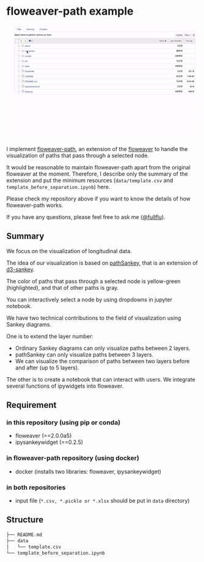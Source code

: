 # floweaver-path example

![Demo](https://github.com/fullflu/floweaver-path/blob/master/demo/floweaver_path_demo.gif)

I implement [floweaver-path](https://github.com/fullflu/floweaver-path), an extension of the [floweaver](https://sankeyview.readthedocs.io/en/latest/) to handle the visualization of paths that pass through a selected node.

It would be reasonable to maintain floweaver-path apart from the original floweaver at the moment.
Therefore, I describe only the summary of the extension and put the minimum resources (`data/template.csv` and `template_before_separation.ipynb`) here.

Please check my repository above if you want to know the details of how floweaver-path works.

If you have any questions, please feel free to ask me ([@fullflu](https://github.com/fullflu)).

## Summary
We focus on the visualization of longitudinal data.

The idea of our visualization is based on [pathSankey](https://bl.ocks.org/jeinarsson/e37aa55c3b0e11ae6fa1), that is an extension of [d3-sankey](https://github.com/d3/d3-sankey).

The color of paths that pass through a selected node is yellow-green (highlighted), and that of other paths is gray.

You can interactively select a node by using dropdowns in jupyter notebook.

We have two technical contributions to the field of visualization using Sankey diagrams.

One is to extend the layer number:
- Ordinary Sankey diagrams can only visualize paths between 2 layers.
- pathSankey can only visualize paths between 3 layers.
- We can visualize the comparison of paths between two layers before and after (up to 5 layers).

The other is to create a notebook that can interact with users. We integrate several functions of ipywidgets into floweaver.

## Requirement

### in this repository (using pip or conda)
- floweaver (==2.0.0a5)
- ipysankeywidget (==0.2.5)

### in floweaver-path repository (using docker)
- docker (installs two libraries: floweaver, ipysankeywidget)

### in both repositories
- input file (`*.csv, *.pickle or *.xlsx` should be put in `data` directory)


## Structure
```
├── README.md
├── data
│   └── template.csv
└── template_before_separation.ipynb
```
